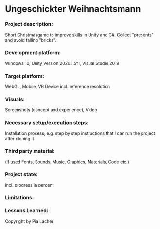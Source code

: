 # Ungeschickter Weihnachtsmann

### Project description: 
Short Christmasgame to improve skills in Unity and C#. Collect "presents" and avoid falling "bricks".

### Development platform: 
Windows 10, Unity Version 2020.1.5f1, Visual Studio 2019

### Target platform: 
WebGL, Mobile, VR Device incl. reference resolution 

### Visuals: 
Screenshots (concept and experience), Video

### Necessary setup/execution steps: 
Installation process, e.g. step by step instructions that I can run the project after cloning it

### Third party material: 
(if used Fonts, Sounds, Music, Graphics, Materials, Code etc.)

### Project state: 
incl. progress in percent

### Limitations: 

### Lessons Learned: 

Copyright by Pia Lacher 
